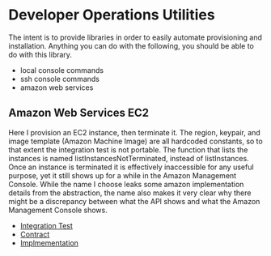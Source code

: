 # Developer Operations Utilities
The intent is to provide libraries in order to easily automate provisioning and installation.
Anything you can do with the following, you should be able to do with this library. 
- local console commands
- ssh console commands
- amazon web services

## Amazon Web Services EC2
Here I provision an EC2 instance, then terminate it.
The region, keypair, and image template (Amazon Machine Image) are all hardcoded constants, so to that extent the integration test is not portable.
The function that lists the instances is named listInstancesNotTerminated, instead of listInstances.
Once an instance is terminated it is effectively inaccessible for any useful purpose, yet it still shows up for a while in the Amazon Management Console.
While the name I choose leaks some amazon implementation details from the abstraction, the name also makes it very clear why there might be a discrepancy between what the API shows and what the Amazon Management Console shows.  

- [Integration Test](src/test/kotlin/com/seanshubin/devops/Ec2ProvisionIntegrationTest.kt)
- [Contract](src/main/kotlin/com/seanshubin/devops/Ec2Api.kt)
- [Implmementation](src/main/kotlin/com/seanshubin/devops/Ec2ApiWithAmazonEC2Async.kt)
